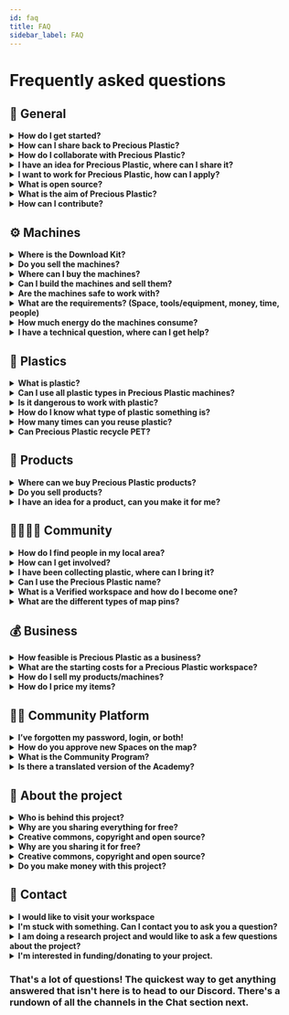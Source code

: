 ```yaml
---
id: faq
title: FAQ
sidebar_label: FAQ
---
```

<style>
:root {
  --highlight: #e1e1e1;
  --links: rgb(131, 206, 235);
  --hover: rgb(131, 206, 235);
}
</style>

# Frequently asked questions

## 💬 General

<details><summary><b>How do I get started?</b></summary>
<p>

Our [main website](https://preciousplastic.com/) explains the overall picture of Precious Plastic. The [Academy](https://community.preciousplastic.com/academy/intro.html) has video tutorials and information for you to learn how to start recycling plastic. The [Map](https://community.preciousplastic.com/map) and [Discord](https://discord.com/invite/rnx7m4t) can connect you with recyclers in your local area. Be sure to add a pin to the map when you are up and running!
</p>
</details>

<details><summary><b>How can I share back to Precious Plastic?</b></summary>
<p>

Precious Plastic is an open-source project. This means that you can share back your knowledge with the rest of the community to help grow the recycling base. There are two main ways to do so: 
- How-Tos, these are step by step instructions that show tips and tricks you have discovered during your recycling journey. Whether these are a machine hack, new product, mould, event hosting or anything in between, we want to hear about them!
- [Discord](https://discord.com/invite/rnx7m4t), share your know-how helping people who come with questions on our Discord. The best thing is to help new recyclers avoid mistakes you may have made so that more quality recycling can happen more often. We are very happy for people to share their knowledge and are grateful.

</p>
</details>

<details><summary><b>How do I collaborate with Precious Plastic?</b></summary>
<p>

Precious Plastic has a page for [Collabs](https://preciousplastic.com/collabs.html). This is where we work with forward-thinking partners to create recycling projects around the world. You can learn more about it on the Collabs page. If you wish to start up a workspace check out our [Starterkits](https://preciousplastic.com/archived/starterkits/overview.html). 

</p>
</details>

<details><summary><b>I have an idea for Precious Plastic, where can I share it?</b></summary>
<p>

All ideas are welcome and much appreciated. Use Discord to gauge your initial ideas with the community, we have channels for machines, products, collections and more.
</p>
</details>

<details><summary><b>I want to work for Precious Plastic, how can I apply?</b></summary>
<p>

We are a small remote team currently based in Portugal. When we have openings and opportunities we post them on Discord or social media. If you would like to work or do an internship learning recycling, check out the Map and ask  local workspaces for job opportunities in your area.
</p>
</details>

<details><summary><b>What is open source?</b></summary>
<p>

"Open source" refers to something that people can modify and share - its contents are "open". The term comes from the software industry where open source referred to the source code being open, nowadays the term has expanded to include hardware, products, research, design, just about anything that can be collaborative and non-proprietary!
</p>
</details>

<details><summary><b>What is the aim of Precious Plastic?</b></summary>
<p>

The aim of Precious Plastic is to provide a global solution to the plastic waste problem. We provide machine plans, product designs, knowledge on plastic and the industry, business models and a full ecosystem that can be adopted by anyone that wants to take the problem into their own hands. Everything we learn and publish online is free and open for anyone to use and modify.
</p>
</details>

<details><summary><b>How can I contribute?</b></summary>
<p>

We'd love you to join our community and become part of the Precious Plastic Universe. We’re working towards more decentralised and collaborative processes to develop Precious Plastic further, check out our Discord to learn how you can contribute. If you'd like to contribute to us financially, you can become a [Patreon](https://www.patreon.com/one_army) or visit our [support](https://preciousplastic.com/support.html) page to find another way to help.

</p>
</details>



## ⚙️ Machines
<details><summary><b>Where is the Download Kit?</b></summary>
<p>

The [Download Kit](https://community.preciousplastic.com/academy/download) is in the Academy. It has the main kit with everything needed to start plastic recycling, plus each [Starterkit](https://preciousplastic.com/archived/starterkits/overview.html) has its own download kit.
</p>
</details>

<details><summary><b>Do you sell the machines?</b></summary>
<p>

No. We do not sell machines. We prefer that people build them locally or hire a machine shop. Just to make it clear, WE DO NOT SELL MACHINES :)
</p>
</details>

<details><summary><b>Where can I buy the machines?</b></summary>
<p>

You can buy machines or parts on the [Precious Plastic Bazar](https://bazar.preciousplastic.com/). Make sure to buy from someone around you to reduce delivery carbon emissions. Check out the Map on our Community Platform, or the Bazar to see what's available locally.

</p>
</details>

<details><summary><b>Can I build the machines and sell them?</b></summary>
<p>

Yes, we would love that. The more people recycle, the better. The profit is all yours my friend! You can sell the machines via the [Precious Plastic Bazar](https://bazar.preciousplastic.com/).
</p>
</details>

<details><summary><b>Are the machines safe to work with?</b></summary>
<p>

If you build them according to our drawings, it should be ok. Overall they are safe to work with. However, a machine like a shredder can do quite some damage. But you can always customise the machines and make them safer. For more safety tips, check out the [How-tos](https://community.preciousplastic.com/how-to). Either way, please always watch out!
</p>
</details>

<details><summary><b>What are the requirements? (Space, tools/equipment, money, time, people)</b></summary>
<p>

It's different for every machine, the best place to find this information is in the [Build](https://community.preciousplastic.com/academy/build) section of the Academy. If you have any further questions, ask the community on [Discord](https://discord.com/invite/rnx7m4t).

</p>
</details>

<details><summary><b>How much energy do the machines consume?</b></summary>
<p>

You can find all the output technical details on the [starterkit](https://preciousplastic.com/starterkits/showcase/shredder) pages of our website.
</p>
</details>

<details><summary><b>I have a technical question, where can I get help?</b></summary>
<p>

You can use [Discord](https://discord.com/invite/rnx7m4t). Many talented and informed community members and engineers are there and might be able to help you!
</p>
</details>

## 🥤 Plastics

<details><summary><b>What is plastic?</b></summary>
<p>

See the [Plastic](https://community.preciousplastic.com/academy/plastic/basics) section in the Academy.
</p>
</details>

<details><summary><b>Can I use all plastic types in Precious Plastic machines?</b></summary>
<p>

Nope. We usually recommend HDPE (#2), PP (#5), and PS (#6) as the plastic types that work best in the Precious Plastic machines. Ask around the community about other types.  
</p>
</details>

<details><summary><b>Is it dangerous to work with plastic?</b></summary>
<p>

It's not overly dangerous to work with plastic as long as you follow the proper precautions. However, different plastic types have different requirements. Refer to the [Safety and Fumes](https://community.preciousplastic.com/academy/plastic/safety) section of the Academy.PVC is toxic, so don’t work with it.
</p>
</details>

<details><summary><b>How do I know what type of plastic something is?</b></summary>
<p>

Hopefully, the piece of plastic you're referring to is marked with a number from 1 to 7. If it is, hooray! You can easily search online or check out our [Basics of Plastic](https://community.preciousplastic.com/academy/plastic/basics) section which goes into more detail. If it's not marked, it's a little more difficult. There are techniques such as density testing, infrared testing and burn to test. You can also get to know more about what kinds of plastic are used for common products (for example, chemicals are often stored in HDPE bottles). You can learn about all these topics in the [Nerdy on Plastic](https://community.preciousplastic.com/academy/plastic/nerdy) in the Academy.

</p>
</details>

<details><summary><b>How many times can you reuse plastic?</b></summary>
<p>

Plastic is a pretty strong material and as long as it's sorted and cleaned properly, in theory, it could be recycled many times. Depends on the plastic type, but the industry says it's usually around 10 times. But the point is to make long-lasting items to keep them out of our earth/ocean/atmosphere as long as possible.
</p>
</details>


<details><summary><b>Can Precious Plastic recycle PET?</b></summary>
<p>

We don’t have solutions for PET yet, head over to [Discord](https://discord.com/invite/rnx7m4t) and help us develop novel solutions to deal with PET.
</p>
</details>

## 🏓 Products

<details><summary><b>Where can we buy Precious Plastic products?</b></summary>
<p>

You can purchase products from the Precious Plastic community on the [Bazar](https://bazar.preciousplastic.com/).
</p>
</details>

<details><summary><b>Do you sell products?</b></summary>
<p>

Nop, we don't sell products.</p>
</details>

<details><summary><b>I have an idea for a product, can you make it for me?</b></summary>
<p>

Nop, currently we cannot help you with product design. You can use the [Map](https://community.preciousplastic.com/map) to find a workspace to help you or chat with people on [Discord](https://discord.com/invite/rnx7m4t).</p>
</details>


## 👨‍👩‍👦‍👦 Community

<details><summary><b>How do I find people in my local area?</b></summary>
<p>

Use the [Map](https://community.preciousplastic.com/map) on the community platform to find people around you!
</p>
</details>

<details><summary><b>How can I get involved?</b></summary>
<p>

We'd love you to join our community and become part of the Precious Plastic Universe. Check out the [Universe Explained](https://community.preciousplastic.com/academy/universe/universe) in the Academy. If you'd like to contribute to us financially, you can support us on [Patreon](https://www.patreon.com/davehakkens).
</p>
</details>

<details><summary><b>I have been collecting plastic, where can I bring it?</b></summary>
<p>

When collecting, check out [this page](https://collect.preciousplastic.com/) for tips and tricks. To find people wanting to take your plastic, check out the [Map](https://community.preciousplastic.com/map). There are workspaces all over the world, so hopefully, there is a workspace or Collecting Point in your area.</p>
</details>

<details><summary><b>Can I use the Precious Plastic name?</b></summary>
<p>

Yes you can! Check out the branding and style guidelines in the Academy under [Style guides](https://community.preciousplastic.com/academy/universe/branding).
</p>
</details>

<details><summary><b>What is a Verified workspace and how do I become one?</b></summary>
<p>

The Precious Plastic Verified spaces are the projects pushing Preicous Plastic to the next level. Check out the [Community Program](https://community.preciousplastic.com/academy/guides/community-program) on the Academy to learn more.
</p>
</details>

<details><summary><b>What are the different types of map pins?</b></summary>
<p>

There are 5 different map pins: Workspace, [Machine Shop](https://preciousplastic.com/archived/starterkits/showcase/machine-shop.html), [Collection Point](https://preciousplastic.com/archived/starterkits/showcase/collection-point.html), [Community Point](https://preciousplastic.com/archived/starterkits/showcase/community-point.html) and Member (Want to get started). There are 5 different types of Workspaces: [Extrusion](https://preciousplastic.com/archived/starterkits/showcase/extrusion.html), a workspace that has only an extrusion machine; [Injection](https://preciousplastic.com/archived/starterkits/showcase/injection.html), a workspace that has only an Injection machine; [Shredder](https://preciousplastic.com/archived/starterkits/showcase/shredder.html), a workspace that has only a shredder; [Sheetpress](https://preciousplastic.com/archived/starterkits/showcase/sheetpress.html), a workspace that has only a sheetpress and [Mix](https://preciousplastic.com/archived/starterkits/showcase/mix.html), a combination of any of the machines. The "Want to Get Started" pin is for people who want to get started in their area and searching for people to start up a Precious Plastic workspace/collection/community/machine shop.
</p>
</details>


## 💰 Business

<details><summary><b>How feasible is Precious Plastic as a business?</b></summary>
<p>

There are many ways to make money with Precious Plastic. You can find a wide variety via our [Starterkits](http://preciousplastic.com/archived/starterkits/overview.html) page. Like any business, it can be tough starting up, but many workspaces around the world have seen successes. Check out the [Business](https://community.preciousplastic.com/academy/business) section in the Academy for more information.
</p>
</details>

<details><summary><b>What are the starting costs for a Precious Plastic workspace?</b></summary>
<p>

Starting costs vary from place to place depending on the scale of the business you wish to start. You can find our estimates on the [Starterkits](http://preciousplastic.com/archived/starterkits/overview.html) page.
</p>
</details>

<details><summary><b>How do I sell my products/machines?</b></summary>
<p>

We have the Precious Plastic Bazar! This is a marketplace for the Precious Plastic Community to sell anything related to Precious Plastic. You can set up an account and start selling straight away. Check out the guidelines and the [Bazar](https://bazar.preciousplastic.com/).
</p>
</details>

<details><summary><b>How do I price my items?</b></summary>
<p>

For pricing estimates and further business advice, check out the [Business](https://community.preciousplastic.com/academy/business) section and [Workspace Calculator](https://community.preciousplastic.com/academy/business/workspacecalculator) in the Academy.
</p>
</details>

## 👩‍💻 Community Platform

<details><summary><b>I’ve forgotten my password, login, or both!</b></summary>
<p>

If you've forgotten your password, you can use the "Lost password?" link on the [Sign up](https://community.preciousplastic.com/sign-in) page.
</p>
</details>

<details><summary><b>How do you approve new Spaces on the map?</b></summary>
<p>

A team will review each incoming Workspaces, Collection Points or Community Points to make sure they meet the requirements needed to operate within the Precious Plastic universe to keep the community active and relevant.

</p>
</details>

<details><summary><b>What is the Community Program?</b></summary>
<p>

The Community Program aims to help and reward the people and projects contributing the most to grow the Precious Plastic movement. There are different levels, requirements and rewards. Have a dig below to understand how you can be part of it. For more information check out the [Community Program](https://community.preciousplastic.com/academy/guides/community-program) on the Academy.
</p>
</details>

<details><summary><b>Is there a translated version of the Academy?</b></summary>
<p>

Translation has been requested since day one and has been difficult to figure out. We have content in many different formats and platforms. Additionally, a community interfacing in many different languages can be more confusing than helpful. For these reasons we have translation on hold. But for now you can access REGIONS channels on [Discord](https://discord.com/invite/rnx7m4t) to chat in your language.
</p>
</details>

## 🔆 About the project

<details><summary><b>Who is behind this project?</b></summary>
<p>

Precious Plastic was started by Dave Hakkens in 2013. The teams have changed multiple times over the years, mainly working on new versions. Now, there is a small team consistently working on the project. This [team](https://preciousplastic.com/people/team.html) helps keep the community thriving and continues the development of machines and products. Learn more about the project through our [history](https://preciousplastic.com/about/history.html).

</p>
</details>

<details><summary><b>Why are you sharing everything for free?</b></summary>
<p>

Because we believe that opening up knowledge for free is the fastest way to build effective solutions. Bottom up, grassroots, and community driven.</p>
</details>

<details><summary><b>Creative commons, copyright and open source?</b></summary>
<p>

Check out our [open source](https://preciousplastic.com/about/open-source) page for more information. Basically everything we is shared under Creative Commons public licence and and you are free to use it!
</p>
</details>

<details><summary><b>Why are you sharing it for free?</b></summary>
<p>

Because we believe that opening up knowledge for free is the fastest way to build effective solutions. Bottom up, grassroots, and community driven.  
</p>
</details>

<details><summary><b>Creative commons, copyright and open source?</b></summary>
<p>

Check out our [open source](https://preciousplastic.com/about/open-source) section for more information. Basically everything we do is open source and you are free to use it! We have a creative commons public license to help protect all of our designs, blueprints, etc.
</p>
</details>

<details><summary><b>Do you make money with this project?</b></summary>
<p>

We have a few revenue streams for the project. The main one is the Collabs we do with bigger partners. These Collabs help fund the building and maintenance of the online platforms as well as research and development of Precious Plastic. We are also funded through a combination of grants, awards, donations, and Bazar fees. If you would like to contribute, check out the [Support](https://preciousplastic.com/support.html) page.
</p>
</details>

## 💬 Contact

<details><summary><b>I would like to visit your workspace</b></summary>
<p>

Would love to but it is not possible at the moment :( If you would like to see a Precious Plastic workspace in action, check out the Map and see if your local workspace can facilitate you.
</p>
</details>

<details><summary><b>I'm stuck with something. Can I contact you to ask you a question?</b></summary>
<p>

[Discord](https://discord.com/invite/rnx7m4t) is the best places to ask questions and find answers from the community! If you're a Patreon supporter you can head to the Patreon Helpdesk on Discord.
</p>
</details>

<details><summary><b>I am doing a research project and would like to ask a few questions about the project?</b></summary>
<p>

Unfortunately, we can’t directly answer questions as we are a small team. We have all our information on the Academy and you can talk to many active people on our [Discord](https://discord.com/invite/rnx7m4t). Also contacting your local workspace on the [Map](https://community.preciousplastic.com/map) is another way to get great information.
</p>
</details>

<details><summary><b>I'm interested in funding/donating to your project.</b></summary>
<p>

Well we'd love to talk to you! Please visit our [Support](https://preciousplastic.com/support.html) page and find out how you can help.</p>
</details>

### That's a lot of questions! The quickest way to get anything answered that isn't here is to head to our Discord. There's a rundown of all the channels in the Chat section next.
